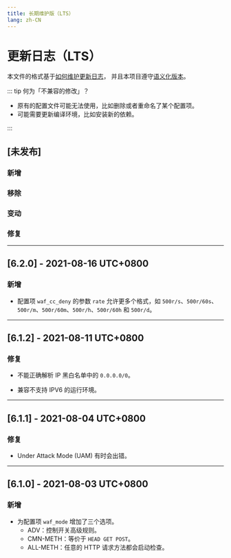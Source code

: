 ```yaml
---
title: 长期维护版（LTS）
lang: zh-CN
---
```


# 更新日志（LTS）

本文件的格式基于[如何维护更新日志](https://keepachangelog.com/zh-CN/1.0.0)，
并且本项目遵守[语义化版本](https://semver.org/lang/zh-CN/spec/v2.0.0.html)。

::: tip 何为「不兼容的修改」？

* 原有的配置文件可能无法使用，比如删除或者重命名了某个配置项。
* 可能需要更新编译环境，比如安装新的依赖。

:::


## [未发布]

### 新增


### 移除


### 变动


### 修复


***

## [6.2.0] - 2021-08-16 UTC+0800

### 新增

* 配置项 `waf_cc_deny` 的参数 `rate` 允许更多个格式，如 `500r/s`、`500r/60s`、`500r/m`、`500r/60m`、`500r/h`、`500r/60h` 和 `500r/d`。

***

## [6.1.2] - 2021-08-11 UTC+0800

### 修复

* 不能正确解析 IP 黑白名单中的 `0.0.0.0/0`。

* 兼容不支持 IPV6 的运行环境。

***

## [6.1.1] - 2021-08-04 UTC+0800

### 修复

* Under Attack Mode (UAM) 有时会出错。

***

## [6.1.0] - 2021-08-03 UTC+0800

### 新增

* 为配置项 `waf_mode` 增加了三个选项。
    * ADV：控制开关高级规则。
    * CMN-METH：等价于 `HEAD GET POST`。
    * ALL-METH：任意的 HTTP 请求方法都会启动检查。


